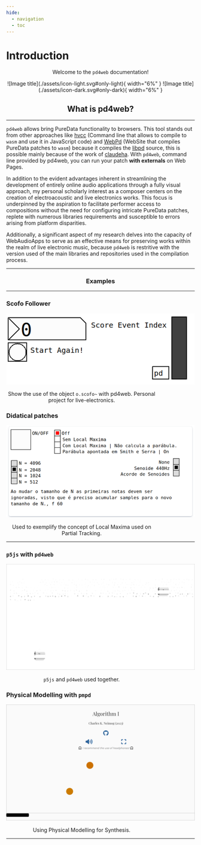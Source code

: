 ```yaml
---
hide:
  - navigation
  - toc
---
```


# Introduction

<p align="center"> Welcome to the <code>pd4web</code> documentation! </p>

<p align="center" markdown>
  ![Image title](./assets/icon-light.svg#only-light){ width="6%" }
  ![Image title](./assets/icon-dark.svg#only-dark){ width="6%" }
</p>

## <h2 align="center"> **What is pd4web?** </h2>

---

`pd4web` allows bring PureData functionality to browsers. This tool stands out from other approaches like [hvcc](https://github.com/Wasted-Audio/hvcc) (Command line that allows to compile to `wasm` and use it in JavaScript code) and [WebPd](https://github.com/sebpiq/WebPd) (WebSite that compiles PureData patches to `wasm`) because it compiles the [libpd](https://github.com/libpd/libpd) source, this is possible mainly because of the work of [claudeha](https://github.com/claudeha). With `pd4web`, command line provided by pd4web, you can run your patch **with externals** on Web Pages.


In addition to the evident advantages inherent in streamlining the development of entirely online audio applications through a fully visual approach, my personal scholarly interest as a composer centers on the creation of electroacoustic and live electronics works. This focus is underpinned by the aspiration to facilitate performer access to compositions without the need for configuring intricate PureData patches, replete with numerous libraries requirements and susceptible to errors arising from platform disparities. 

Additionally, a significant aspect of my research delves into the capacity of WebAudioApps to serve as an effective means for preserving works within the realm of live electronic music, because `pd4web` is restritive with the version used of the main libraries and repositories used in the compilation process.

-------------------------
### <h3 align="center"> **Examples** </h3>
-------------------------

<div class="container">
  <div class="card">
    <h3 class="card-title">Scofo Follower</h3>
    <img
      src="./tests/OScofo/patch.png"
      onclick="window.open('./tests/OScofo', '_blank')"
      class="card-img"
    />
    <p style="width: 80%; text-align: center">
      Show the use of the object <code>o.scofo~</code> with pd4web. Personal
      project for live-electronics.
    </p>
  </div>
  
  <div class="card">
    <h3 class="card-title">Didatical patches</h3>
    <img
      src="./tests/assets/didaticos.png"
      onclick="window.open('https://charlesneimog.github.io/Tese/Pages/Local-Maxima/', '_blank')"
      class="card-img"
    />
    <p style="width: 80%; text-align: center">
      Used to exemplify the concept of Local Maxima used on Partial Tracking.
    </p>
  </div>
</div>

---

<div class="container">
  <div class="card">
    <h3 class="card-title"><code>p5js</code> with <code>pd4web</code></h3>
    <img
      src="./tests/assets/patch3.png"
      onclick="window.open('https://charlesneimog.github.io/Improviso-I/', '_blank')"
      class="card-img"
    />
    <p style="width: 80%; text-align: center"><code>p5js</code> and <code>pd4web</code> used together.</p>
  </div>

  <div class="card">
    <h3 class="card-title">Physical Modelling with <code>pmpd</code></h3>
    <img
      src="./tests/assets/patch1.png"
      onclick="window.open('https://charlesneimog.github.io/Algorithm-Music/Piece-I/', '_blank')"
      class="card-img"
    />
    <p style="width: 80%; text-align: center">
        Using Physical Modelling for Synthesis.
    </p>
  </div>
</div>

---
